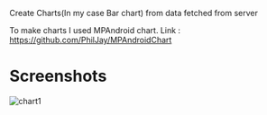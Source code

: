Create Charts(In my case Bar chart) from data fetched from server

To make charts I used MPAndroid chart.
Link : https://github.com/PhilJay/MPAndroidChart

# Screenshots 

![chart1](https://user-images.githubusercontent.com/32492255/54880106-389e3080-4e67-11e9-904e-fe6b4e1c3c19.png)
